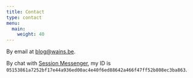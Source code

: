 ```yaml
---
title: Contact
type: contact
menu:
  main:
    weight: 40
---
```


By email at blog@wains.be.

By chat with [Session Messenger](https://getsession.org), my ID is  `05153861a7252bf17e44a936ed00ac4e40f6ed88642a466f47ff52b808ec3ba863`.
